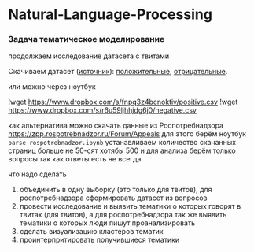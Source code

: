 # Natural-Language-Processing

### Задача тематическое моделирование

продолжаем исследование датасета с твитами

Скачиваем датасет ([источник](http://study.mokoron.com/)): [положительные](https://www.dropbox.com/s/fnpq3z4bcnoktiv/positive.csv?dl=0), [отрицательные](https://www.dropbox.com/s/r6u59ljhhjdg6j0/negative.csv).

или можно через ноутбук

!wget https://www.dropbox.com/s/fnpq3z4bcnoktiv/positive.csv
!wget https://www.dropbox.com/s/r6u59ljhhjdg6j0/negative.csv

как альтернатива можно скачать данные из Роспотребнадзора 
https://zpp.rospotrebnadzor.ru/Forum/Appeals
для этого берём ноутбук `parse_rospotrebnadzor.ipynb`
устанавливаем количество скачанных страниц больше не 50-сят хотябы 500 и для анализа берём только вопросы так как ответы есть не всегда

что надо сделать 
1. объединить в одну выборку (это только для твитов), для роспотребнадзора сформировать датасет из вопросов
2. провести исследование и выявить тематики о которых говорят в твитах (для твитов), а для роспотребнадзора так же выявить тематики о которых люди пишут проанализировать
3. сделать визуализацию кластеров тематик
4. проинтерпритировать получившиеся тематики
